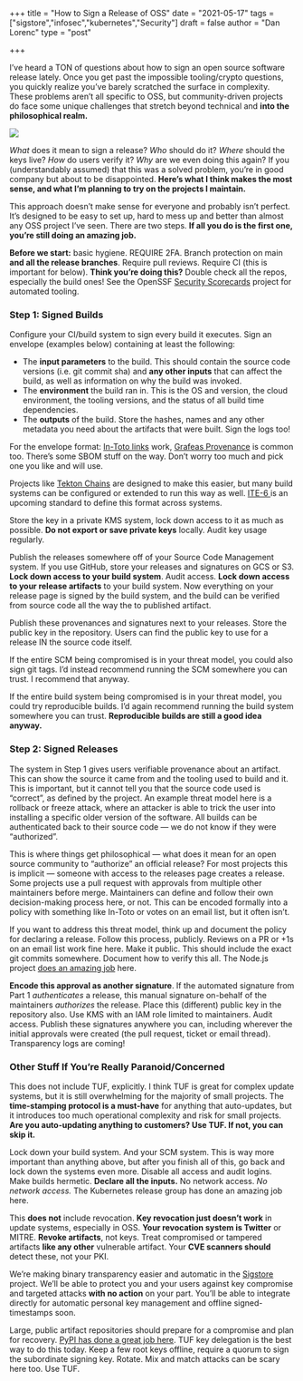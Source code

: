 +++
title = "How to Sign a Release of OSS"
date = "2021-05-17"
tags = ["sigstore","infosec","kubernetes","Security"]
draft = false
author = "Dan Lorenc"
type = "post"

+++

I’ve heard a TON of questions about how to sign an open source software release lately. Once you get past the impossible tooling/crypto questions, you quickly realize you’ve barely scratched the surface in complexity. These problems aren’t all specific to OSS, but community-driven projects do face some unique challenges that stretch beyond technical and **into the philosophical realm.**

![](/images/oss1.jpg)

*What* does it mean to sign a release? *Who* should do it? *Where* should the keys live? *How* do users verify it? *Why* are we even doing this again? If you (understandably assumed) that this was a solved problem, you’re in good company but about to be disappointed. **Here’s what I think makes the most sense, and what I’m planning to try on the projects I maintain.**

This approach doesn’t make sense for everyone and probably isn’t perfect. It’s designed to be easy to set up, hard to mess up and better than almost any OSS project I’ve seen. There are two steps. **If all you do is the first one, you’re still doing an amazing job.**

**Before we start:** basic hygiene. REQUIRE 2FA. Branch protection on main **and all the release branches**. Require pull reviews. Require CI (this is important for below). **Think you’re doing this?** Double check all the repos, especially the build ones! See the OpenSSF [Security Scorecards](https://github.com/ossf/scorecard) project for automated tooling.

### Step 1: Signed Builds

Configure your CI/build system to sign every build it executes. Sign an envelope (examples below) containing at least the following:

- The **input parameters** to the build. This should contain the source code versions (i.e. git commit sha) and **any other inputs** that can affect the build, as well as information on why the build was invoked.
- The **environment** the build ran in. This is the OS and version, the cloud environment, the tooling versions, and the status of all build time dependencies.
- The **outputs** of the build. Store the hashes, names and any other metadata you need about the artifacts that were built. Sign the logs too!

For the envelope format: [In-Toto links](https://in-toto.io/) work, [Grafeas Provenance](https://github.com/grafeas/grafeas/blob/f11fa45f2a57406a0b69eb3463ecbca9e127ccd2/proto/v1beta1/provenance_go_proto/provenance.pb.go#L55) is common too. There’s some SBOM stuff on the way. Don’t worry too much and pick one you like and will use.

Projects like [Tekton Chains](http://github.com/tektoncd/chains) are designed to make this easier, but many build systems can be configured or extended to run this way as well. [ITE-6 ](https://github.com/in-toto/ITE/pull/15)is an upcoming standard to define this format across systems.

Store the key in a private KMS system, lock down access to it as much as possible. **Do not export or save private keys** locally. Audit key usage regularly.

Publish the releases somewhere off of your Source Code Management system. If you use GitHub, store your releases and signatures on GCS or S3. **Lock down access to your build system**. Audit access. **Lock down access to your release artifacts** to your build system. Now everything on your release page is signed by the build system, and the build can be verified from source code all the way the to published artifact.

Publish these provenances and signatures next to your releases. Store the public key in the repository. Users can find the public key to use for a release IN the source code itself.

If the entire SCM being compromised is in your threat model, you could also sign git tags. I’d instead recommend running the SCM somewhere you can trust. I recommend that anyway.

If the entire build system being compromised is in your threat model, you could try reproducible builds. I’d again recommend running the build system somewhere you can trust. **Reproducible builds are still a good idea anyway.**

### Step 2: Signed Releases

The system in Step 1 gives users verifiable provenance about an artifact. This can show the source it came from and the tooling used to build and it. This is important, but it cannot tell you that the source code used is “correct”, as defined by the project. An example threat model here is a rollback or freeze attack, where an attacker is able to trick the user into installing a specific older version of the software. All builds can be authenticated back to their source code — we do not know if they were “authorized”.

This is where things get philosophical — what does it mean for an open source community to “authorize” an official release? For most projects this is implicit — someone with access to the releases page creates a release. Some projects use a pull request with approvals from multiple other maintainers before merge. Maintainers can define and follow their own decision-making process here, or not. This can be encoded formally into a policy with something like In-Toto or votes on an email list, but it often isn’t.

If you want to address this threat model, think up and document the policy for declaring a release. Follow this process, publicly. Reviews on a PR or +1s on an email list work fine here. Make it public. This should include the exact git commits somewhere. Document how to verify this all. The Node.js project [does an amazing job](https://github.com/nodejs/node#verifying-binaries) here.

**Encode this approval as another signature**. If the automated signature from Part 1 *authenticates* a release, this manual signature on-behalf of the maintainers *authorizes* the release. Place this (different) public key in the repository also. Use KMS with an IAM role limited to maintainers. Audit access. Publish these signatures anywhere you can, including wherever the initial approvals were created (the pull request, ticket or email thread). Transparency logs are coming!

### Other Stuff If You’re Really Paranoid/Concerned

This does not include TUF, explicitly. I think TUF is great for complex update systems, but it is still overwhelming for the majority of small projects. The **time-stamping protocol is a must-have** for anything that auto-updates, but it introduces too much operational complexity and risk for small projects. **Are you auto-updating anything to customers? Use TUF. If not, you can skip it.**

Lock down your build system. And your SCM system. This is way more important than anything above, but after you finish all of this, go back and lock down the systems even more. Disable all access and audit logins. Make builds hermetic. **Declare all the inputs.** No network access. *No network access.* The Kubernetes release group has done an amazing job here.

This **does not** include revocation. **Key revocation just doesn’t work** in update systems, especially in OSS. **Your revocation system is Twitter** or MITRE. **Revoke artifacts**, not keys. Treat compromised or tampered artifacts **like any other** vulnerable artifact. Your **CVE scanners should** detect these, not your PKI.

We’re making binary transparency easier and automatic in the [Sigstore ](http://sigstore.dev/)project. We’ll be able to protect you and your users against key compromise and targeted attacks **with no action** on your part. You’ll be able to integrate directly for automatic personal key management and offline signed-timestamps soon.

Large, public artifact repositories should prepare for a compromise and plan for recovery. [PyPI has done a great job here](https://www.python.org/dev/peps/pep-0480/). TUF key delegation is the best way to do this today. Keep a few root keys offline, require a quorum to sign the subordinate signing key. Rotate. Mix and match attacks can be scary here too. Use TUF.